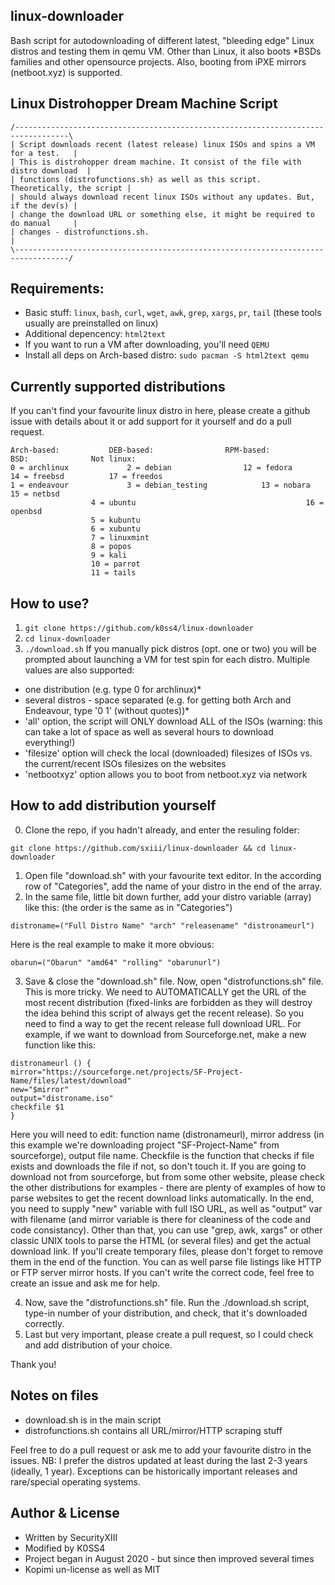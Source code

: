 ## linux-downloader
Bash script for autodownloading of different latest, "bleeding edge" Linux distros and testing them in qemu VM. Other than Linux, it also boots *BSDs families and other opensource projects. Also, booting from iPXE mirrors (netboot.xyz) is supported.

## Linux Distrohopper Dream Machine Script
```
/----------------------------------------------------------------------------------\
| Script downloads recent (latest release) linux ISOs and spins a VM for a test.   |
| This is distrohopper dream machine. It consist of the file with distro download  | 
| functions (distrofunctions.sh) as well as this script. Theoretically, the script | 
| should always download recent linux ISOs without any updates. But, if the dev(s) |
| change the download URL or something else, it might be required to do manual     |
| changes - distrofunctions.sh.                                                    |
\----------------------------------------------------------------------------------/
```

## Requirements: 
* Basic stuff: `linux`, `bash`, `curl`, `wget`, `awk`, `grep`, `xargs`, `pr`, `tail` (these tools usually are preinstalled on linux)
* Additional depencency: `html2text`
* If you want to run a VM after downloading, you'll need `QEMU`
* Install all deps on Arch-based distro: `sudo pacman -S html2text qemu`

## Currently supported distributions
If you can't find your favourite linux distro in here, please create a github issue with details about it or add support for it yourself and do a pull request.
```
Arch-based:			  DEB-based:			    RPM-based:			      BSD:				Not linux:
0 = archlinux			  2 = debian			    12 = fedora			      14 = freebsd			17 = freedos
1 = endeavour			  3 = debian_testing		    13 = nobara			      15 = netbsd		
				  4 = ubuntu			    				      16 = openbsd		
				  5 = kubuntu			    				      				
				  6 = xubuntu			    				      				
				  7 = linuxmint			    				      				
				  8 = popos			    				      				
				  9 = kali			    				      				
				  10 = parrot			    				      				
				  11 = tails
```

## How to use?
1. `git clone https://github.com/k0ss4/linux-downloader`
2. `cd linux-downloader`
3. `./download.sh`
If you manually pick distros (opt. one or two) you will be prompted about launching a VM for test spin for each distro.
Multiple values are also supported:
* one distribution (e.g. type 0 for archlinux)*
* several distros - space separated (e.g. for getting both Arch and Endeavour, type '0 1' (without quotes))*
* 'all' option, the script will ONLY download ALL of the ISOs (warning: this can take a lot of space as well as several hours to download everything!)
* 'filesize' option will check the local (downloaded) filesizes of ISOs vs. the current/recent ISOs filesizes on the websites
* 'netbootxyz' option allows you to boot from netboot.xyz via network

## How to add distribution yourself
0. Clone the repo, if you hadn't already, and enter the resuling folder: 
```
git clone https://github.com/sxiii/linux-downloader && cd linux-downloader
```
1. Open file "download.sh" with your favourite text editor. In the according row of "Categories", add the name of your distro in the end of the array.
2. In the same file, little bit down further, add your distro variable (array) like this: (the order is the same as in "Categories")
```
distroname=("Full Distro Name" "arch" "releasename" "distronameurl")
```
Here is the real example to make it more obvious:
```
obarun=("Obarun" "amd64" "rolling" "obarunurl")
```
3. Save & close the "download.sh" file. Now, open "distrofunctions.sh" file. This is more tricky. We need to AUTOMATICALLY get the URL of the most recent distribution (fixed-links are forbidden as they will destroy the idea behind this script of always get the recent release). So you need to find a way to get the recent release full download URL. For example, if we want to download from Sourceforge.net, make a new function like this:
```
distronameurl () {
mirror="https://sourceforge.net/projects/SF-Project-Name/files/latest/download"
new="$mirror"
output="distroname.iso"
checkfile $1
}
```
Here you will need to edit: function name (distronameurl), mirror address (in this example we're downloading project "SF-Project-Name" from sourceforge), output file name. Checkfile is the function that checks if file exists and downloads the file if not, so don't touch it. If you are going to download not from sourceforge, but from some other website, please check the other distributions for examples - there are plenty of examples of how to parse websites to get the recent download links automatically. In the end, you need to supply "new" variable with full ISO URL, as well as "output" var with filename (and mirror variable is there for cleaniness of the code and code consistancy). Other than that, you can use "grep, awk, xargs" or other classic UNIX tools to parse the HTML (or several files) and get the actual download link. If you'll create temporary files, please don't forget to remove them in the end of the function. You can as well parse file listings like HTTP or FTP server mirror hosts. If you can't write the correct code, feel free to create an issue and ask me for help.

4. Now, save the "distrofunctions.sh" file. Run the ./download.sh script, type-in number of your distribution, and check, that it's downloaded correctly.
5. Last but very important, please create a pull request, so I could check and add distribution of your choice.

Thank you!

## Notes on files
* download.sh is in the main script
* distrofunctions.sh contains all URL/mirror/HTTP scraping stuff

Feel free to do a pull request or ask me to add your favourite distro in the issues.
NB: I prefer the distros updated at least during the last 2-3 years (ideally, 1 year). Exceptions can be historically important releases and rare/special operating systems.

## Author & License
* Written by SecurityXIII
* Modified by K0SS4
* Project began in August 2020 - but since then improved several times
* Kopimi un-license as well as MIT
